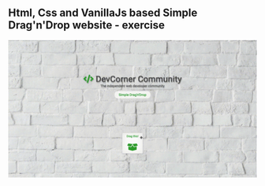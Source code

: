 Html, Css and VanillaJs based Simple Drag'n'Drop website - exercise
---

![SimpleDragAndDrop](https://github.com/r4nd3l/SimpleDragAndDrop/blob/master/img/sample.gif)
